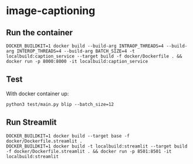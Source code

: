 # image-captioning

## Run the container
```
DOCKER_BUILDKIT=1 docker build --build-arg INTRAOP_THREADS=4 --build-arg INTEROP_THREADS=4 --build-arg BATCH_SIZE=4 -t localbuild:caption_service --target build -f docker/Dockerfile . && docker run -p 8000:8000 -it localbuild:caption_service
```

## Test
With docker container up:
```
python3 test/main.py blip --batch_size=12
```

## Run Streamlit
```
DOCKER_BUILDKIT=1 docker build --target base -f docker/Dockerfile.streamlit .
DOCKER_BUILDKIT=1 docker build -t localbuild:streamlit --target build -f docker/Dockerfile.streamlit . && docker run -p 8501:8501 -it localbuild:streamlit
```